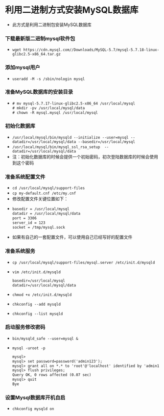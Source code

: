 # 利用二进制方式安装MySQL数据库
- 此方式是利用二进制包安装MySQL数据库

### 下载最新版二进制mysql软件包
- `wget https://cdn.mysql.com//Downloads/MySQL-5.7/mysql-5.7.18-linux-glibc2.5-x86_64.tar.gz`
### 添加mysql用户
- `useradd -M -s /sbin/nologin mysql`
### 准备MySQL数据库的安装目录
-  
   ``` xml
   # mv mysql-5.7.17-linux-glibc2.5-x86_64 /usr/local/mysql
   # mkdir -pv /usr/local/mysql/data
   # chown -R mysql.mysql /usr/local/mysql
   ```
### 初始化数据库
- `/usr/local/mysql/bin/mysqld --initialize --user=mysql --datadir=/usr/local/mysql/data --basedir=/usr/local/mysql`
- `/usr/local/mysql/bin/mysql_ssl_rsa_setup  --datadir=/usr/local/mysql/data`
- 注：初始化数据库的时候会提供一个初始密码，初次登陆数据库的时候会使用到这个密码

### 准备系统配置文件
- `cd /usr/local/mysql/support-files`
- `cp my-default.cnf /etc/my.cnf`
- 修改配置文件关键位置如下：
-  
  ``` xml
  basedir = /usr/local/mysql
  datadir = /usr/local/mysql/data
  port = 3306
  server_id = 123
  socket = /tmp/mysql.sock
  ```
- 如果有自己的一套配置文件，可以使用自己已经写好的配置文件
### 准备系统服务
- `cp /usr/local/mysql/support-files/mysql.server /etc/init.d/mysqld`
- `vim /etc/init.d/mysqld`
  
  ``` xml
  basedir=/usr/local/mysql
  datadir=/usr/local/mysql/data
  ```
- `chmod +x /etc/init.d/mysqld`
- `chkconfig --add mysqld`
- `chkconfig --list mysqld`

### 启动服务修改密码
- `bin/mysqld_safe --user=mysql &`
- `mysql -uroot -p`
  
  ``` xml
  mysql>
  mysql> set password=password('admin123');
  mysql> grant all on *.* to 'root'@'localhost' identified by 'admin123';
  mysql> flush privileges;
  Query OK, 0 rows affected (0.07 sec)
  mysql> quit
  Bye
  ```
### 设置Mysql数据库开机自启
- `chkconfig mysqld on`
  


  
